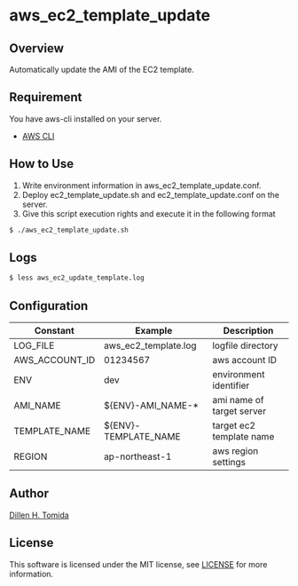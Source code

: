 # aws_ec2_template_update

## Overview
Automatically update the AMI of the EC2 template.

## Requirement
You have aws-cli installed on your server.
- [AWS CLI](https://docs.aws.amazon.com/cli/latest/userguide/getting-started-install.html)

## How to Use
1. Write environment information in aws_ec2_template_update.conf.
2. Deploy ec2_template_update.sh and ec2_template_update.conf on the server.
3. Give this script execution rights and execute it in the following format

```bash
$ ./aws_ec2_template_update.sh
```

## Logs

```bash
$ less aws_ec2_update_template.log
```

## Configuration

| Constant       | Example              | Description               |
| -------------- | -------------------- | ------------------------- |
| LOG_FILE       | aws_ec2_template.log | logfile directory         |
| AWS_ACCOUNT_ID | 01234567             | aws account ID            |
| ENV            | dev                  | environment identifier    |
| AMI_NAME       | ${ENV}-AMI_NAME-*    | ami name of target server |
| TEMPLATE_NAME  | ${ENV}-TEMPLATE_NAME | target ec2 template name  |
| REGION         | ap-northeast-1       | aws region settings       |

## Author

[Dillen H. Tomida](https://twitter.com/cafe_yuki)

## License

This software is licensed under the MIT license, see [LICENSE](./LICENSE) for more information.
